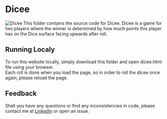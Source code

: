 # Dicee
![Dicee](https://user-images.githubusercontent.com/61123874/120179099-7696fc00-c20a-11eb-91db-f0ebe0b364a0.png)
This folder contains the source code for Dicee. Dicee is a game for two players where the winner is determined by how much points this player 
has on the Dice surface facing upwards after roll.

## Running Localy
To run this website locally, simply download this folder and open dicee.html file using your browser.   
Each roll is done when you load the page, so in order to roll the dicee once again, please reload the page.

## Feedback
Shall you have any questions or find any inconsistencies in code, please contact me at [LinkedIn](https://www.linkedin.com/in/anatoly-ryabchenko/) or open an issue.
